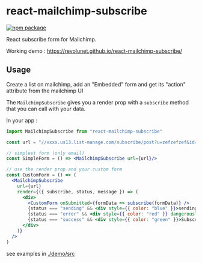 # react-mailchimp-subscribe

[![npm package][npm-badge]][npm]

React subscribe form for Mailchimp.

Working demo : https://revolunet.github.io/react-mailchimp-subscribe/

## Usage

Create a list on mailchimp, add an "Embedded" form and get its "action" attribute from the mailchimp UI

The `MailchimpSubscribe` gives you a render prop with a `subscribe` method that you can call with your data.

In your app :

```jsx
import MailchimpSubscribe from "react-mailchimp-subscribe"

const url = "//xxxx.us13.list-manage.com/subscribe/post?u=zefzefzef&id=fnfgn";

// simplest form (only email)
const SimpleForm = () => <MailchimpSubscribe url={url}/>

// use the render prop and your custom form
const CustomForm = () => (
  <MailchimpSubscribe
    url={url}
    render={({ subscribe, status, message }) => (
      <div>
        <CustomForm onSubmitted={formData => subscribe(formData)} />
        {status === "sending" && <div style={{ color: "blue" }}>sending...</div>}
        {status === "error" && <div style={{ color: "red" }} dangerouslySetInnerHTML={{__html: message}}/>}
        {status === "success" && <div style={{ color: "green" }}>Subscribed !</div>}
      </div>
    )}
  />
)
```

see examples in [./demo/src](./demo/src)


[npm-badge]: https://img.shields.io/npm/v/react-mailchimp-subscribe.png?style=flat-square
[npm]: https://www.npmjs.org/package/react-mailchimp-subscribe

